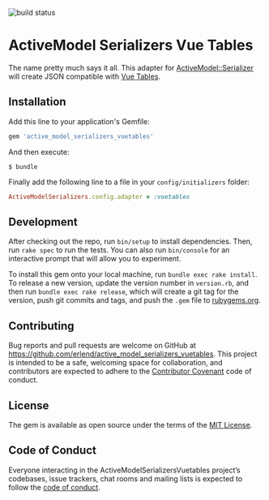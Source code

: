 ![build status](https://travis-ci.org/erlend/active_model_serializers_vuetables.svg?branch=master)
# ActiveModel Serializers Vue Tables

The name pretty much says it all. This adapter for
[ActiveModel::Serializer](https://github.com/rails-api/active_model_serializers)
will create JSON compatible with
[Vue Tables](https://github.com/matfish2/vue-tables-2).

## Installation

Add this line to your application's Gemfile:

```ruby
gem 'active_model_serializers_vuetables'
```

And then execute:

    $ bundle

Finally add the following line to a file in your `config/initializers` folder:
```ruby
ActiveModelSerializers.config.adapter = :vuetables
```

## Development

After checking out the repo, run `bin/setup` to install dependencies. Then, run
`rake spec` to run the tests. You can also run `bin/console` for an interactive
prompt that will allow you to experiment.

To install this gem onto your local machine, run `bundle exec rake install`. To
release a new version, update the version number in `version.rb`, and then run
`bundle exec rake release`, which will create a git tag for the version, push
git commits and tags, and push the `.gem` file to
[rubygems.org](https://rubygems.org).

## Contributing

Bug reports and pull requests are welcome on GitHub at
https://github.com/erlend/active_model_serializers_vuetables. This
project is intended to be a safe, welcoming space for collaboration, and
contributors are expected to adhere to the
[Contributor Covenant](http://contributor-covenant.org) code of conduct.

## License

The gem is available as open source under the terms of the
[MIT License](https://opensource.org/licenses/MIT).

## Code of Conduct

Everyone interacting in the ActiveModelSerializersVuetables project’s codebases,
issue trackers, chat rooms and mailing lists is expected to follow the
[code of conduct](https://github.com/erlend/active_model_serializers_vuetables/blob/master/CODE_OF_CONDUCT.md).
